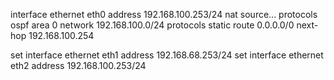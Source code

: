 interface ethernet eth0 address 192.168.100.253/24
nat source...
protocols ospf area 0 network 192.168.100.0/24
protocols static route 0.0.0.0/0 next-hop 192.168.100.254


set interface ethernet eth1 address 192.168.68.253/24
set interface ethernet eth2 address 192.168.100.253/24
